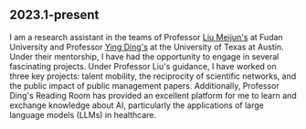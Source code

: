 ## 2023.1-present


I am a research assistant in the teams of Professor [Liu Meijun's](https://igpp.fudan.edu.cn/igppen/e7/da/c20933a255962/page.htm) at Fudan University and Professor [Ying Ding's](https://www.ischool.utexas.edu/people/people-details?PersonID=399) at the University of Texas at Austin. Under their mentorship, I have had the opportunity to engage in several fascinating projects. Under Professor Liu's guidance, I have worked on three key projects: talent mobility, the reciprocity of scientific networks, and the public impact of public management papers. Additionally, Professor Ding's Reading Room has provided an excellent platform for me to learn and exchange knowledge about AI, particularly the applications of large language models (LLMs) in healthcare.